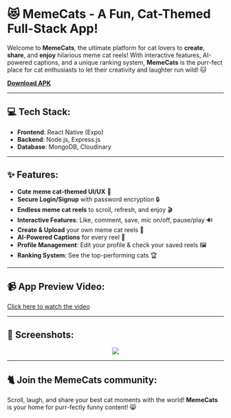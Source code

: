 # 😻 **MemeCats** - A Fun, Cat-Themed Full-Stack App!

Welcome to **MemeCats**, the ultimate platform for cat lovers to **create**, **share**, and **enjoy** hilarious meme cat reels! With interactive features, AI-powered captions, and a unique ranking system, **MemeCats** is the purr-fect place for cat enthusiasts to let their creativity and laughter run wild! 🐱

[**Download APK**](https://lnkd.in/ghdU2Gcf)

---

## 💻 **Tech Stack:**

- **Frontend**: React Native (Expo)
- **Backend**: Node.js, Express.js
- **Database**: MongoDB, Cloudinary

---

## ✨ **Features:**

- **Cute meme cat-themed UI/UX** 🐾
- **Secure Login/Signup** with password encryption 🔒
- **Endless meme cat reels** to scroll, refresh, and enjoy 🎬
- **Interactive Features**: Like, comment, save, mic on/off, pause/play 🔊
- **Create & Upload** your own meme cat reels 🎥
- **AI-Powered Captions** for every reel 🤖
- **Profile Management**: Edit your profile & check your saved reels 🖼️
- **Ranking System**: See the top-performing cats 🏆

---

## 📹 **App Preview Video:**

[Click here to watch the video](https://drive.google.com/file/d/1qNp-M3pz3XD2ODNSd1TC9z_4tfj4nGT9/view?usp=sharing)

---

## 📸 **Screenshots:**

<div style="display: flex; justify-content: center; align-items: center;">
  <img src="https://drive.google.com/file/d/1jP0N4zMuVLm7n1R6TnBDCkldvOF8hDIu/preview" style="max-width: 80%; height: auto;" />
</div>

---

## 🐈 **Join the MemeCats community**:

Scroll, laugh, and share your best cat moments with the world! **MemeCats** is your home for purr-fectly funny content! 😸
